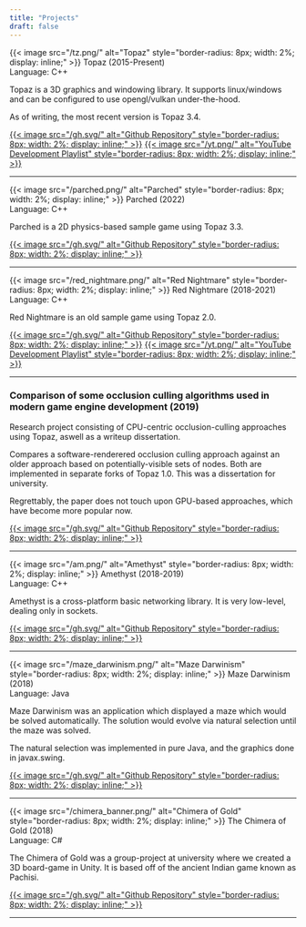 ```yaml
---
title: "Projects"
draft: false
---
```


{{< image src="/tz.png/" alt="Topaz" style="border-radius: 8px; width: 2%; display: inline;" >}}
Topaz (2015-Present)
\
Language: C++

Topaz is a 3D graphics and windowing library. It supports linux/windows and can be configured to use opengl/vulkan under-the-hood.

As of writing, the most recent version is Topaz 3.4.

[{{< image src="/gh.svg/" alt="Github Repository" style="border-radius: 8px; width: 2%; display: inline;" >}}](https://github.com/Harrand/Topaz)
[{{< image src="/yt.png/" alt="YouTube Development Playlist" style="border-radius: 8px; width: 2%; display: inline;" >}}](https://www.youtube.com/playlist?list=PL6PSLdrGGe8I67_i6mNk8IUmOsP85Vhll)

---

{{< image src="/parched.png/" alt="Parched" style="border-radius: 8px; width: 2%; display: inline;" >}}
Parched (2022)
\
Language: C++

Parched is a 2D physics-based sample game using Topaz 3.3.

[{{< image src="/gh.svg/" alt="Github Repository" style="border-radius: 8px; width: 2%; display: inline;" >}}](https://github.com/Harrand/Parched)

---

{{< image src="/red_nightmare.png/" alt="Red Nightmare" style="border-radius: 8px; width: 2%; display: inline;" >}}
Red Nightmare (2018-2021)
\
Language: C++

Red Nightmare is an old sample game using Topaz 2.0.

[{{< image src="/gh.svg/" alt="Github Repository" style="border-radius: 8px; width: 2%; display: inline;" >}}](https://github.com/Harrand/Red-Nightmare)
[{{< image src="/yt.png/" alt="YouTube Development Playlist" style="border-radius: 8px; width: 2%; display: inline;" >}}](https://youtu.be/Ps6-L03zkuA)

---
### Comparison of some occlusion culling algorithms used in modern game engine development (2019)

Research project consisting of CPU-centric occlusion-culling approaches using Topaz, aswell as a writeup dissertation.

Compares a software-renderered occlusion culling approach against an older approach based on potentially-visible sets of nodes. Both are implemented in separate forks of Topaz 1.0. This was a dissertation for university.

Regrettably, the paper does not touch upon GPU-based approaches, which have become more popular now.

[{{< image src="/gh.svg/" alt="Github Repository" style="border-radius: 8px; width: 2%; display: inline;" >}}](https://github.com/Harrand/Dissertation)

---

{{< image src="/am.png/" alt="Amethyst" style="border-radius: 8px; width: 2%; display: inline;" >}}
Amethyst (2018-2019)
\
Language: C++

Amethyst is a cross-platform basic networking library. It is very low-level, dealing only in sockets.

[{{< image src="/gh.svg/" alt="Github Repository" style="border-radius: 8px; width: 2%; display: inline;" >}}](https://github.com/Harrand/Amethyst)

---

{{< image src="/maze_darwinism.png/" alt="Maze Darwinism" style="border-radius: 8px; width: 2%; display: inline;" >}}
Maze Darwinism (2018)
\
Language: Java

Maze Darwinism was an application which displayed a maze which would be solved automatically. The solution would evolve via natural selection until the maze was solved.

The natural selection was implemented in pure Java, and the graphics done in javax.swing.

[{{< image src="/gh.svg/" alt="Github Repository" style="border-radius: 8px; width: 2%; display: inline;" >}}](https://github.com/Harrand/Maze-Darwinism)

---

{{< image src="/chimera_banner.png/" alt="Chimera of Gold" style="border-radius: 8px; width: 2%; display: inline;" >}}
The Chimera of Gold (2018)
\
Language: C#

The Chimera of Gold was a group-project at university where we created a 3D board-game in Unity. It is based off of the ancient Indian game known as Pachisi.

[{{< image src="/gh.svg/" alt="Github Repository" style="border-radius: 8px; width: 2%; display: inline;" >}}](https://github.com/Harrand/The_Chimera_of_Gold)

---
